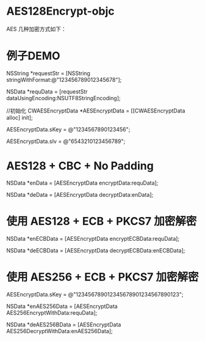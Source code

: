 # AES128Encrypt-objc

AES 几种加密方式如下：

 
# 例子DEMO

NSString *requestStr = [NSString stringWithFormat:@"123456789012345678"];

NSData *requData = [requestStr dataUsingEncoding:NSUTF8StringEncoding];

//初始化
CWAESEncryptData *AESEncryptData = [[CWAESEncryptData alloc] init];

AESEncryptData.sKey = @"1234567890123456";

AESEncryptData.sIv  = @"6543210123456789";

# AES128 + CBC + No Padding

NSData *enData = [AESEncryptData encryptData:requData];

NSData *deData = [AESEncryptData decryptData:enData];


# 使用 AES128 + ECB + PKCS7 加密解密 

NSData *enECBData = [AESEncryptData encryptECBData:requData];

NSData *deECBData = [AESEncryptData decryptECBData:enECBData];


# 使用 AES256 + ECB + PKCS7 加密解密 

AESEncryptData.sKey = @"123456789012345678901234567890123";

NSData *enAES256Data = [AESEncryptData AES256EncryptWithData:requData];

NSData *deAES256BData = [AESEncryptData AES256DecryptWithData:enAES256Data];





